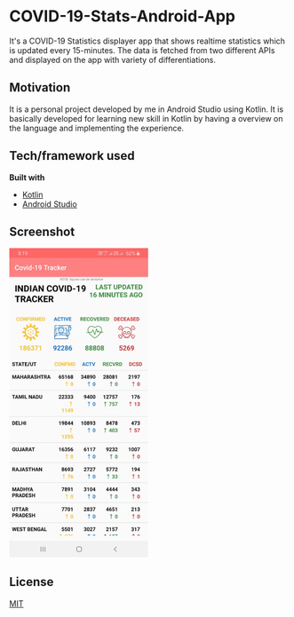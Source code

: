 # COVID-19-Stats-Android-App
It's a COVID-19 Statistics displayer app that shows realtime statistics which is updated every 15-minutes. The data is fetched from two different APIs and displayed on the app with variety of differentiations. 

## Motivation
It is a personal project developed by me in Android Studio using Kotlin. It is basically developed for learning new skill in Kotlin by having a overview on the language and implementing the experience.

## Tech/framework used

<b>Built with</b>
- [Kotlin](https://kotlinlang.org/)
- [Android Studio](https://developer.android.com/studio)

## Screenshot

<img src="ss.jpeg" width="250" >

## License
[MIT](https://choosealicense.com/licenses/mit/)
